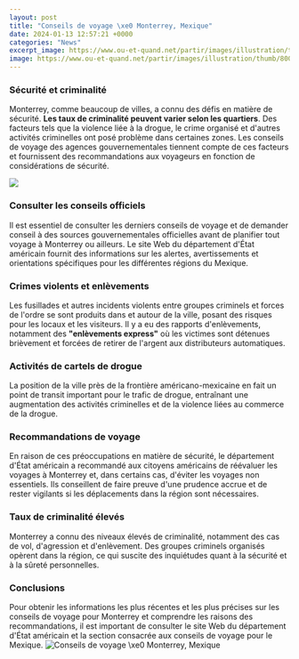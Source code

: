 ```yaml
---
layout: post
title: "Conseils de voyage \xe0 Monterrey, Mexique"
date: 2024-01-13 12:57:21 +0000
categories: "News"
excerpt_image: https://www.ou-et-quand.net/partir/images/illustration/thumb/800/550/monterrey.jpg
image: https://www.ou-et-quand.net/partir/images/illustration/thumb/800/550/monterrey.jpg
---
```


### Sécurité et criminalité  
Monterrey, comme beaucoup de villes, a connu des défis en matière de sécurité. **Les taux de criminalité peuvent varier selon les quartiers**. Des facteurs tels que la violence liée à la drogue, le crime organisé et d'autres activités criminelles ont posé problème dans certaines zones. Les conseils de voyage des agences gouvernementales tiennent compte de ces facteurs et fournissent des recommandations aux voyageurs en fonction de considérations de sécurité.

![](https://d1bvpoagx8hqbg.cloudfront.net/originals/experience-a-monterrey-mexique-par-marjiux-90ddc98757d81313ca5cda6fcea176b7.jpg)
### Consulter les conseils officiels
Il est essentiel de consulter les derniers conseils de voyage et de demander conseil à des sources gouvernementales officielles avant de planifier tout voyage à Monterrey ou ailleurs. Le site Web du département d'État américain fournit des informations sur les alertes, avertissements et orientations spécifiques pour les différentes régions du Mexique. 
### Crimes violents et enlèvements
Les fusillades et autres incidents violents entre groupes criminels et forces de l'ordre se sont produits dans et autour de la ville, posant des risques pour les locaux et les visiteurs. Il y a eu des rapports d'enlèvements, notamment des **"enlèvements express"** où les victimes sont détenues brièvement et forcées de retirer de l'argent aux distributeurs automatiques.
### Activités de cartels de drogue
La position de la ville près de la frontière américano-mexicaine en fait un point de transit important pour le trafic de drogue, entraînant une augmentation des activités criminelles et de la violence liées au commerce de la drogue. 
### Recommandations de voyage 
En raison de ces préoccupations en matière de sécurité, le département d'État américain a recommandé aux citoyens américains de réévaluer les voyages à Monterrey et, dans certains cas, d'éviter les voyages non essentiels. Ils conseillent de faire preuve d'une prudence accrue et de rester vigilants si les déplacements dans la région sont nécessaires.
### Taux de criminalité élevés
Monterrey a connu des niveaux élevés de criminalité, notamment des cas de vol, d'agression et d'enlèvement. Des groupes criminels organisés opèrent dans la région, ce qui suscite des inquiétudes quant à la sécurité et à la sûreté personnelles. 
### Conclusions 
Pour obtenir les informations les plus récentes et les plus précises sur les conseils de voyage pour Monterrey et comprendre les raisons des recommandations, il est important de consulter le site Web du département d'État américain et la section consacrée aux conseils de voyage pour le Mexique.
![Conseils de voyage \xe0 Monterrey, Mexique](https://www.ou-et-quand.net/partir/images/illustration/thumb/800/550/monterrey.jpg)